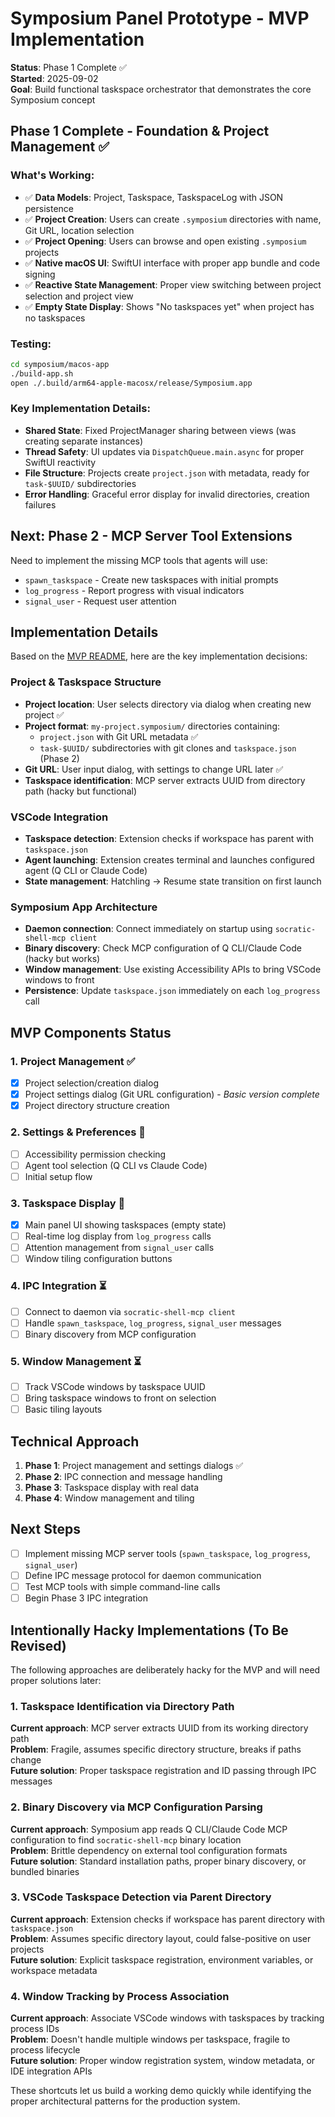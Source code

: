 # Symposium Panel Prototype - MVP Implementation

**Status**: Phase 1 Complete ✅  
**Started**: 2025-09-02  
**Goal**: Build functional taskspace orchestrator that demonstrates the core Symposium concept

## Phase 1 Complete - Foundation & Project Management ✅

### What's Working:
- ✅ **Data Models**: Project, Taskspace, TaskspaceLog with JSON persistence
- ✅ **Project Creation**: Users can create `.symposium` directories with name, Git URL, location selection
- ✅ **Project Opening**: Users can browse and open existing `.symposium` projects  
- ✅ **Native macOS UI**: SwiftUI interface with proper app bundle and code signing
- ✅ **Reactive State Management**: Proper view switching between project selection and project view
- ✅ **Empty State Display**: Shows "No taskspaces yet" when project has no taskspaces

### Testing:
```bash
cd symposium/macos-app
./build-app.sh
open ./.build/arm64-apple-macosx/release/Symposium.app
```

### Key Implementation Details:
- **Shared State**: Fixed ProjectManager sharing between views (was creating separate instances)
- **Thread Safety**: UI updates via `DispatchQueue.main.async` for proper SwiftUI reactivity
- **File Structure**: Projects create `project.json` with metadata, ready for `task-$UUID/` subdirectories
- **Error Handling**: Graceful error display for invalid directories, creation failures

## Next: Phase 2 - MCP Server Tool Extensions

Need to implement the missing MCP tools that agents will use:
- `spawn_taskspace` - Create new taskspaces with initial prompts
- `log_progress` - Report progress with visual indicators  
- `signal_user` - Request user attention

## Implementation Details

Based on the [MVP README](./README.md), here are the key implementation decisions:

### Project & Taskspace Structure
- **Project location**: User selects directory via dialog when creating new project ✅
- **Project format**: `my-project.symposium/` directories containing:
  - `project.json` with Git URL metadata ✅
  - `task-$UUID/` subdirectories with git clones and `taskspace.json` (Phase 2)
- **Git URL**: User input dialog, with settings to change URL later ✅
- **Taskspace identification**: MCP server extracts UUID from directory path (hacky but functional)

### VSCode Integration  
- **Taskspace detection**: Extension checks if workspace has parent with `taskspace.json`
- **Agent launching**: Extension creates terminal and launches configured agent (Q CLI or Claude Code)
- **State management**: Hatchling → Resume state transition on first launch

### Symposium App Architecture
- **Daemon connection**: Connect immediately on startup using `socratic-shell-mcp client`
- **Binary discovery**: Check MCP configuration of Q CLI/Claude Code (hacky but works)
- **Window management**: Use existing Accessibility APIs to bring VSCode windows to front
- **Persistence**: Update `taskspace.json` immediately on each `log_progress` call

## MVP Components Status

### 1. Project Management ✅
- [x] Project selection/creation dialog
- [x] Project settings dialog (Git URL configuration) - *Basic version complete*
- [x] Project directory structure creation

### 2. Settings & Preferences 🔄
- [ ] Accessibility permission checking
- [ ] Agent tool selection (Q CLI vs Claude Code)
- [ ] Initial setup flow

### 3. Taskspace Display 🔄
- [x] Main panel UI showing taskspaces (empty state)
- [ ] Real-time log display from `log_progress` calls
- [ ] Attention management from `signal_user` calls
- [ ] Window tiling configuration buttons

### 4. IPC Integration ⏳
- [ ] Connect to daemon via `socratic-shell-mcp client`
- [ ] Handle `spawn_taskspace`, `log_progress`, `signal_user` messages
- [ ] Binary discovery from MCP configuration

### 5. Window Management ⏳
- [ ] Track VSCode windows by taskspace UUID
- [ ] Bring taskspace windows to front on selection
- [ ] Basic tiling layouts

## Technical Approach

1. **Phase 1**: Project management and settings dialogs ✅
2. **Phase 2**: IPC connection and message handling  
3. **Phase 3**: Taskspace display with real data
4. **Phase 4**: Window management and tiling

## Next Steps

- [ ] Implement missing MCP server tools (`spawn_taskspace`, `log_progress`, `signal_user`)
- [ ] Define IPC message protocol for daemon communication
- [ ] Test MCP tools with simple command-line calls
- [ ] Begin Phase 3 IPC integration

## Intentionally Hacky Implementations (To Be Revised)

The following approaches are deliberately hacky for the MVP and will need proper solutions later:

### 1. Taskspace Identification via Directory Path
**Current approach**: MCP server extracts UUID from its working directory path  
**Problem**: Fragile, assumes specific directory structure, breaks if paths change  
**Future solution**: Proper taskspace registration and ID passing through IPC messages

### 2. Binary Discovery via MCP Configuration Parsing  
**Current approach**: Symposium app reads Q CLI/Claude Code MCP configuration to find `socratic-shell-mcp` binary location  
**Problem**: Brittle dependency on external tool configuration formats  
**Future solution**: Standard installation paths, proper binary discovery, or bundled binaries

### 3. VSCode Taskspace Detection via Parent Directory
**Current approach**: Extension checks if workspace has parent directory with `taskspace.json`  
**Problem**: Assumes specific directory layout, could false-positive on user projects  
**Future solution**: Explicit taskspace registration, environment variables, or workspace metadata

### 4. Window Tracking by Process Association
**Current approach**: Associate VSCode windows with taskspaces by tracking process IDs  
**Problem**: Doesn't handle multiple windows per taskspace, fragile to process lifecycle  
**Future solution**: Proper window registration system, window metadata, or IDE integration APIs

These shortcuts let us build a working demo quickly while identifying the proper architectural patterns for the production system.
